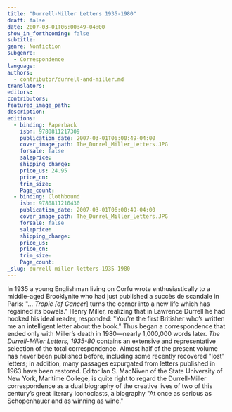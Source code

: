 ```yaml
---
title: "Durrell-Miller Letters 1935-1980"
draft: false
date: 2007-03-01T06:00:49-04:00
show_in_forthcoming: false
subtitle:
genre: Nonfiction
subgenre:
  - Correspondence
language:
authors:
  - contributor/durrell-and-miller.md
translators:
editors:
contributors:
featured_image_path:
description:
editions:
  - binding: Paperback
    isbn: 9780811217309
    publication_date: 2007-03-01T06:00:49-04:00
    cover_image_path: The_Durrel_Miller_Letters.JPG
    forsale: false
    saleprice:
    shipping_charge:
    price_us: 24.95
    price_cn:
    trim_size:
    Page_count:
  - binding: Clothbound
    isbn: 9780811210430
    publication_date: 2007-03-01T06:00:49-04:00
    cover_image_path: The_Durrel_Miller_Letters.JPG
    forsale: false
    saleprice:
    shipping_charge:
    price_us:
    price_cn:
    trim_size:
    Page_count:
_slug: durrell-miller-letters-1935-1980
---
```


In 1935 a young Englishman living on Corfu wrote enthusiastically to a middle-aged Brooklynite who had just published a succès de scandale in Paris: "... _Tropic [of Cancer_] turns the corner into a new life which has regained its bowels." Henry Miller, realizing that in Lawrence Durrell he had hooked his ideal reader, responded: "You’re the first Britisher who’s written me an intelligent letter about the book." Thus began a correspondence that ended only with Miller’s death in 1980—nearly 1,000,000 words later. _The Durrell-Miller Letters, 1935-80_ contains an extensive and representative selection of the total correspondence. Almost half of the present volume has never been published before, including some recently recovered "lost" letters; in addition, many passages expurgated from letters published in 1963 have been restored. Editor Ian S. MacNiven of the State University of New York, Maritime College, is quite right to regard the Durrell-Miller correspondence as a dual biography of the creative lives of two of this century’s great literary iconoclasts, a biography "At once as serious as Schopenhauer and as winning as wine."

